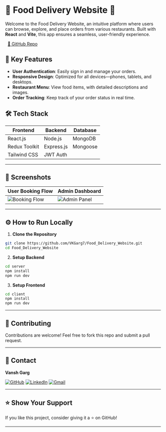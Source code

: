 # 🍔 **Food Delivery Website** 🍕

Welcome to the Food Delivery Website, an intuitive platform where users can browse, explore, and place orders from various restaurants. Built with **React** and **Vite**, this app ensures a seamless, user-friendly experience.
<!-- [🚀 Live Demo](https://movietix-rho.vercel.app/)   |  -->
  [📂 GitHub Repo](https://github.com/VKGarg7/Food_Delivery_Website)

## 🌟 **Key Features**
- **User Authentication**: Easily sign in and manage your orders.
- **Responsive Design**: Optimized for all devices—phones, tablets, and desktops.
- **Restaurant Menu**: View food items, with detailed descriptions and images.
- **Order Tracking**: Keep track of your order status in real time.


## 🛠️ Tech Stack

| Frontend      | Backend    | Database |
| ------------- | ---------- | -------- |
| React.js      | Node.js    | MongoDB  |
| Redux Toolkit | Express.js | Mongoose |
| Tailwind CSS  | JWT Auth   |          |

---

## 📸 Screenshots

| User Booking Flow                                    | Admin Dashboard                                   |
| ---------------------------------------------------- | ------------------------------------------------- |
| ![Booking Flow](https://i.imgur.com/DemoBooking.png) | ![Admin Panel](https://i.imgur.com/DemoAdmin.png) |

---

## ⚙️ How to Run Locally

1. **Clone the Repository**

```bash
git clone https://github.com/VKGarg7/Food_Delivery_Website.git
cd Food_Delivery_Website
```

2. **Setup Backend**

```bash
cd server
npm install
npm run dev
```

3. **Setup Frontend**

```bash
cd client
npm install
npm run dev
```

---

## 🤝 Contributing

Contributions are welcome! Feel free to fork this repo and submit a pull request.

---

## 📧 Contact

**Vansh Garg**

[![GitHub](https://img.shields.io/badge/GitHub-100000?style=for-the-badge&logo=github&logoColor=white)](https://github.com/VKGarg7)
[![LinkedIn](https://img.shields.io/badge/LinkedIn-0A66C2?style=for-the-badge&logo=linkedin&logoColor=white)](https://www.linkedin.com/in/vansh-garg-bb5060202/)
[![Gmail](https://img.shields.io/badge/Email-D14836?style=for-the-badge&logo=gmail&logoColor=white)](mailto:14garg04@gmail.com)

---

## ⭐ Show Your Support

If you like this project, consider giving it a ⭐️ on GitHub!

---
